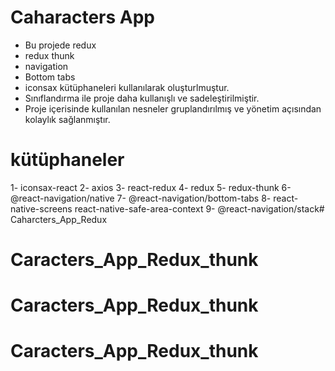 # Caharacters App
- Bu projede redux
- redux thunk
- navigation
- Bottom tabs
- iconsax kütüphaneleri kullanılarak oluşturlmuştur.
- Sınıflandırma ile proje daha kullanışlı ve sadeleştirilmiştir.
- Proje içerisinde kullanılan nesneler gruplandırılmış ve yönetim açısından kolaylık sağlanmıştır.


# kütüphaneler
1- iconsax-react
2- axios
3- react-redux
4- redux
5- redux-thunk
6- @react-navigation/native
7- @react-navigation/bottom-tabs
8- react-native-screens react-native-safe-area-context
9- @react-navigation/stack# Caharcters_App_Redux
# Caracters_App_Redux_thunk
# Caracters_App_Redux_thunk
# Caracters_App_Redux_thunk

